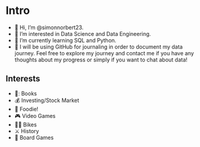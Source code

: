# Intro

- 👋 Hi, I’m @simonnorbert23.
- 👀 I’m interested in Data Science and Data Engineering.
- 🌱 I’m currently learning SQL and Python.
- 📔 I will be using GitHub for journaling in order to document my data journey. Feel free to explore my journey and contact me if you have any thoughts about my progress or simply if you want to chat about data!

## Interests

- 📖: Books
- 💰 Investing/Stock Market
- 🍰 Foodie!
- 🎮 Video Games
- 🚴‍♂️ Bikes
- ⚔️ History
- 🎲 Board Games

